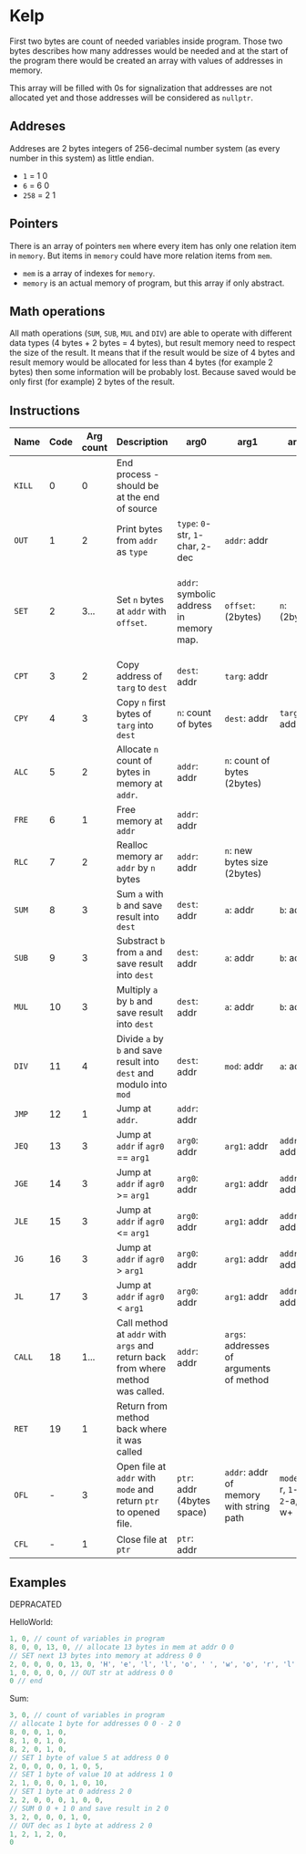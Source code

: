 # Kelp

First two bytes are count of needed variables inside program. Those two bytes describes how many addresses would be needed and at the start of the program there would be created an array with values of addresses in memory.

This array will be filled with 0s for signalization that addresses are not allocated yet and those addresses will be considered as `nullptr`.

## Addreses

Addreses are 2 bytes integers of 256-decimal number system (as every number in this system) as little endian.

- `1` = 1 0
- `6` = 6 0
- `258` = 2 1

## Pointers

There is an array of pointers `mem` where every item has only one relation item in `memory`. But items in `memory` could have more relation items from `mem`.

- `mem` is a array of indexes for `memory`.
- `memory` is an actual memory of program, but this array if only abstract.

## Math operations

All math operations (`SUM`, `SUB`, `MUL` and `DIV`) are able to operate with different data types (4 bytes + 2 bytes = 4 bytes), but result memory need to respect the size of the result. It means that if the result would be size of 4 bytes and result memory would be allocated for less than 4 bytes (for example 2 bytes) then some information will be probably lost. Because saved would be only first (for example) 2 bytes of the result. 

## Instructions

| Name | Code | Arg count | Description | arg0 | arg1 | arg2 | arg3 |
| --- | --- | --- | --- | --- | --- | --- | --- |
| `KILL` | 0 | 0 | End process - should be at the end of source | 
| `OUT` | 1 | 2 | Print bytes from `addr` as `type` | `type`: `0`-str, `1`-char, `2`-dec | `addr`: addr |
| `SET` | 2 | 3... | Set `n` bytes at `addr` with `offset`. | `addr`: symbolic address in memory map. | `offset`: (2bytes) | `n`: (2bytes) | There would be `n` args/bytes which would be saved into memory. | 
| `CPT` | 3 | 2 | Copy address of `targ` to `dest` | `dest`: addr | `targ`: addr | 
| `CPY` | 4 | 3 | Copy `n` first bytes of `targ` into `dest` | `n`: count of bytes | `dest`: addr | `targ`: addr | 
| `ALC` | 5 | 2 | Allocate `n` count of bytes in memory at `addr`. | `addr`: addr | `n`: count of bytes (2bytes) |
| `FRE` | 6 | 1 | Free memory at `addr` | `addr`: addr |
| `RLC` | 7 | 2 | Realloc memory ar `addr` by `n` bytes | `addr`: addr | `n`: new bytes size (2bytes) |
| `SUM` | 8 | 3 | Sum `a` with `b` and save result into `dest` | `dest`: addr | `a`: addr | `b`: addr |
| `SUB` | 9 | 3 | Substract `b` from `a` and save result into `dest` | `dest`: addr | `a`: addr | `b`: addr |
| `MUL` | 10 | 3 | Multiply `a` by `b` and save result into `dest` | `dest`: addr | `a`: addr | `b`: addr |
| `DIV` | 11 | 4 | Divide `a` by `b` and save result into `dest` and modulo into `mod` | `dest`: addr | `mod`: addr | `a`: addr | `b`: addr |
| `JMP` | 12 | 1 | Jump at `addr`. | `addr`: addr | 
| `JEQ` | 13 | 3 | Jump at `addr` if `agr0` == `arg1` | `arg0`: addr | `arg1`: addr | `addr`: addr |
| `JGE` | 14 | 3 | Jump at `addr` if `agr0` >= `arg1` | `arg0`: addr | `arg1`: addr | `addr`: addr |
| `JLE` | 15 | 3 | Jump at `addr` if `agr0` <= `arg1` | `arg0`: addr | `arg1`: addr | `addr`: addr |
| `JG` | 16 | 3 | Jump at `addr` if `agr0` > `arg1` | `arg0`: addr | `arg1`: addr | `addr`: addr |
| `JL` | 17 | 3 | Jump at `addr` if `agr0` < `arg1` | `arg0`: addr | `arg1`: addr | `addr`: addr |
| `CALL` | 18 | 1... | Call method at `addr` with `args` and return back from where method was called. | `addr`: addr | `args`: addresses of arguments of method |
| `RET` | 19 | 1 | Return from method back where it was called |
| `OFL` | - | 3 | Open file at `addr` with `mode` and return `ptr` to opened file. | `ptr`: addr (4bytes space) | `addr`: addr of memory  with string path | `mode`: `0`-r, `1`-w, `2`-a, `3`-w+ |
| `CFL` | - | 1 | Close file at `ptr` | `ptr`: addr |
 
## Examples

DEPRACATED

HelloWorld:

```c
1, 0, // count of variables in program
8, 0, 0, 13, 0, // allocate 13 bytes in mem at addr 0 0
// SET next 13 bytes into memory at address 0 0
2, 0, 0, 0, 0, 13, 0, 'H', 'e', 'l', 'l', 'o', ' ', 'w', 'o', 'r', 'l', 'd', '!', 0,
1, 0, 0, 0, 0, // OUT str at address 0 0
0 // end
```

Sum:
```c
3, 0, // count of variables in program
// allocate 1 byte for addresses 0 0 - 2 0
8, 0, 0, 1, 0,
8, 1, 0, 1, 0,
8, 2, 0, 1, 0,
// SET 1 byte of value 5 at address 0 0
2, 0, 0, 0, 0, 1, 0, 5,
// SET 1 byte of value 10 at address 1 0
2, 1, 0, 0, 0, 1, 0, 10,
// SET 1 byte at 0 address 2 0
2, 2, 0, 0, 0, 1, 0, 0,
// SUM 0 0 + 1 0 and save result in 2 0
3, 2, 0, 0, 0, 1, 0,
// OUT dec as 1 byte at address 2 0
1, 2, 1, 2, 0,
0
```